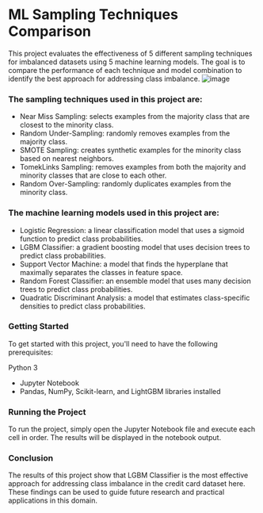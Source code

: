 # ML Sampling Techniques Comparison

This project evaluates the effectiveness of 5 different sampling techniques for imbalanced datasets using 5 machine learning models. The goal is to compare the performance of each technique and model combination to identify the best approach for addressing class imbalance.
![image](https://user-images.githubusercontent.com/98878944/219968664-21d06338-5b77-4bef-9cee-85331b8e3005.png)

### The sampling techniques used in this project are:

- Near Miss Sampling: selects examples from the majority class that are closest to the minority class.
- Random Under-Sampling: randomly removes examples from the majority class.
- SMOTE Sampling: creates synthetic examples for the minority class based on nearest neighbors.
- TomekLinks Sampling: removes examples from both the majority and minority classes that are close to each other.
- Random Over-Sampling: randomly duplicates examples from the minority class.

### The machine learning models used in this project are:

- Logistic Regression: a linear classification model that uses a sigmoid function to predict class probabilities.
- LGBM Classifier: a gradient boosting model that uses decision trees to predict class probabilities.
- Support Vector Machine: a model that finds the hyperplane that maximally separates the classes in feature space.
- Random Forest Classifier: an ensemble model that uses many decision trees to predict class probabilities.
- Quadratic Discriminant Analysis: a model that estimates class-specific densities to predict class probabilities.

### Getting Started
To get started with this project, you'll need to have the following prerequisites:

Python 3
- Jupyter Notebook
- Pandas, NumPy, Scikit-learn, and LightGBM libraries installed

### Running the Project
To run the project, simply open the Jupyter Notebook file and execute each cell in order. The results will be displayed in the notebook output.

### Conclusion
The results of this project show that LGBM Classifier is the most effective approach for addressing class imbalance in the credit card dataset here. These findings can be used to guide future research and practical applications in this domain.
